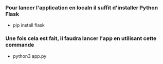 ### Pour lancer l'application en localn il suffit d'installer Python Flask
* pip install flask

### Une fois cela est fait, il faudra lancer l'app en utilisant cette commande
* python3 app.py